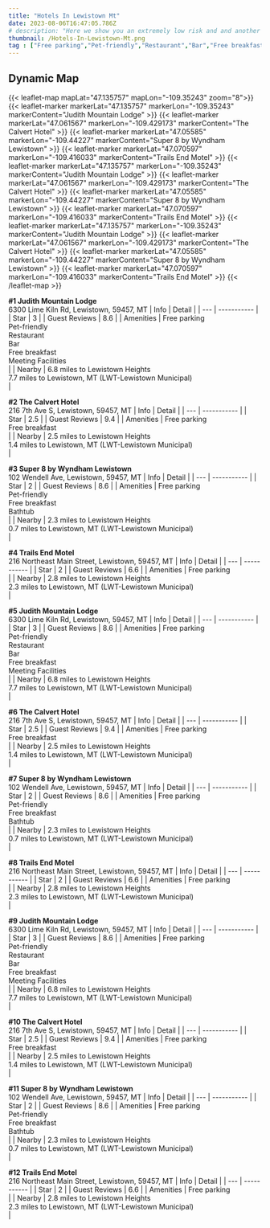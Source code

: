 ```yaml
---
title: "Hotels In Lewistown Mt"
date: 2023-08-06T16:47:05.786Z
# description: "Here we show you an extremely low risk and and another medium risk approach to earn passive income "
thumbnail: /Hotels-In-Lewistown-Mt.png
tag : ["Free parking","Pet-friendly","Restaurant","Bar","Free breakfast","Meeting Facilities","Bathtub"]
---
```


## Dynamic Map
{{< leaflet-map  mapLat="47.135757" mapLon="-109.35243" zoom="8">}}
    {{< leaflet-marker markerLat="47.135757" markerLon="-109.35243" markerContent="Judith Mountain Lodge" >}}
    {{< leaflet-marker markerLat="47.061567" markerLon="-109.429173" markerContent="The Calvert Hotel" >}}
    {{< leaflet-marker markerLat="47.05585" markerLon="-109.44227" markerContent="Super 8 by Wyndham Lewistown" >}}
    {{< leaflet-marker markerLat="47.070597" markerLon="-109.416033" markerContent="Trails End Motel" >}}
    {{< leaflet-marker markerLat="47.135757" markerLon="-109.35243" markerContent="Judith Mountain Lodge" >}}
    {{< leaflet-marker markerLat="47.061567" markerLon="-109.429173" markerContent="The Calvert Hotel" >}}
    {{< leaflet-marker markerLat="47.05585" markerLon="-109.44227" markerContent="Super 8 by Wyndham Lewistown" >}}
    {{< leaflet-marker markerLat="47.070597" markerLon="-109.416033" markerContent="Trails End Motel" >}}
    {{< leaflet-marker markerLat="47.135757" markerLon="-109.35243" markerContent="Judith Mountain Lodge" >}}
    {{< leaflet-marker markerLat="47.061567" markerLon="-109.429173" markerContent="The Calvert Hotel" >}}
    {{< leaflet-marker markerLat="47.05585" markerLon="-109.44227" markerContent="Super 8 by Wyndham Lewistown" >}}
    {{< leaflet-marker markerLat="47.070597" markerLon="-109.416033" markerContent="Trails End Motel" >}}
{{< /leaflet-map >}}


**#1 Judith Mountain Lodge**<br>6300 Lime Kiln Rd, Lewistown, 59457, MT
| Info | Detail |
| --- | ----------- |
| Star | 3 |
| Guest Reviews | 8.6 |
| Amenities | Free parking<br>Pet-friendly<br>Restaurant<br>Bar<br>Free breakfast<br>Meeting Facilities<br> |
| Nearby | 6.8 miles to Lewistown Heights<br>7.7 miles to Lewistown, MT (LWT-Lewistown Municipal)<br> |

**#2 The Calvert Hotel**<br>216 7th Ave S, Lewistown, 59457, MT
| Info | Detail |
| --- | ----------- |
| Star | 2.5 |
| Guest Reviews | 9.4 |
| Amenities | Free parking<br>Free breakfast<br> |
| Nearby | 2.5 miles to Lewistown Heights<br>1.4 miles to Lewistown, MT (LWT-Lewistown Municipal)<br> |

**#3 Super 8 by Wyndham Lewistown**<br>102 Wendell Ave, Lewistown, 59457, MT
| Info | Detail |
| --- | ----------- |
| Star | 2 |
| Guest Reviews | 8.6 |
| Amenities | Free parking<br>Pet-friendly<br>Free breakfast<br>Bathtub<br> |
| Nearby | 2.3 miles to Lewistown Heights<br>0.7 miles to Lewistown, MT (LWT-Lewistown Municipal)<br> |

**#4 Trails End Motel**<br>216 Northeast Main Street, Lewistown, 59457, MT
| Info | Detail |
| --- | ----------- |
| Star | 2 |
| Guest Reviews | 6.6 |
| Amenities | Free parking<br> |
| Nearby | 2.8 miles to Lewistown Heights<br>2.3 miles to Lewistown, MT (LWT-Lewistown Municipal)<br> |

**#5 Judith Mountain Lodge**<br>6300 Lime Kiln Rd, Lewistown, 59457, MT
| Info | Detail |
| --- | ----------- |
| Star | 3 |
| Guest Reviews | 8.6 |
| Amenities | Free parking<br>Pet-friendly<br>Restaurant<br>Bar<br>Free breakfast<br>Meeting Facilities<br> |
| Nearby | 6.8 miles to Lewistown Heights<br>7.7 miles to Lewistown, MT (LWT-Lewistown Municipal)<br> |

**#6 The Calvert Hotel**<br>216 7th Ave S, Lewistown, 59457, MT
| Info | Detail |
| --- | ----------- |
| Star | 2.5 |
| Guest Reviews | 9.4 |
| Amenities | Free parking<br>Free breakfast<br> |
| Nearby | 2.5 miles to Lewistown Heights<br>1.4 miles to Lewistown, MT (LWT-Lewistown Municipal)<br> |

**#7 Super 8 by Wyndham Lewistown**<br>102 Wendell Ave, Lewistown, 59457, MT
| Info | Detail |
| --- | ----------- |
| Star | 2 |
| Guest Reviews | 8.6 |
| Amenities | Free parking<br>Pet-friendly<br>Free breakfast<br>Bathtub<br> |
| Nearby | 2.3 miles to Lewistown Heights<br>0.7 miles to Lewistown, MT (LWT-Lewistown Municipal)<br> |

**#8 Trails End Motel**<br>216 Northeast Main Street, Lewistown, 59457, MT
| Info | Detail |
| --- | ----------- |
| Star | 2 |
| Guest Reviews | 6.6 |
| Amenities | Free parking<br> |
| Nearby | 2.8 miles to Lewistown Heights<br>2.3 miles to Lewistown, MT (LWT-Lewistown Municipal)<br> |

**#9 Judith Mountain Lodge**<br>6300 Lime Kiln Rd, Lewistown, 59457, MT
| Info | Detail |
| --- | ----------- |
| Star | 3 |
| Guest Reviews | 8.6 |
| Amenities | Free parking<br>Pet-friendly<br>Restaurant<br>Bar<br>Free breakfast<br>Meeting Facilities<br> |
| Nearby | 6.8 miles to Lewistown Heights<br>7.7 miles to Lewistown, MT (LWT-Lewistown Municipal)<br> |

**#10 The Calvert Hotel**<br>216 7th Ave S, Lewistown, 59457, MT
| Info | Detail |
| --- | ----------- |
| Star | 2.5 |
| Guest Reviews | 9.4 |
| Amenities | Free parking<br>Free breakfast<br> |
| Nearby | 2.5 miles to Lewistown Heights<br>1.4 miles to Lewistown, MT (LWT-Lewistown Municipal)<br> |

**#11 Super 8 by Wyndham Lewistown**<br>102 Wendell Ave, Lewistown, 59457, MT
| Info | Detail |
| --- | ----------- |
| Star | 2 |
| Guest Reviews | 8.6 |
| Amenities | Free parking<br>Pet-friendly<br>Free breakfast<br>Bathtub<br> |
| Nearby | 2.3 miles to Lewistown Heights<br>0.7 miles to Lewistown, MT (LWT-Lewistown Municipal)<br> |

**#12 Trails End Motel**<br>216 Northeast Main Street, Lewistown, 59457, MT
| Info | Detail |
| --- | ----------- |
| Star | 2 |
| Guest Reviews | 6.6 |
| Amenities | Free parking<br> |
| Nearby | 2.8 miles to Lewistown Heights<br>2.3 miles to Lewistown, MT (LWT-Lewistown Municipal)<br> |

